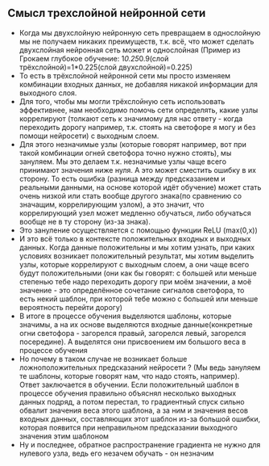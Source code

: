 ## Смысл трехслойной нейронной сети
- Когда мы двухслойную нейронную сеть превращаем в однослойную мы не получаем никаких преимуществ, т.к. всё, что может сделать двухслойная нейронная сеть может и однослойная (Пример из Грокаем глубокое обучение: 1*0.25*0.9(слой трёхслойной)=1*0.225(слой двухслойной)=0.225)
- То есть в трёхслойной нейронной сети мы просто изменяем комбинации входных данных, не добавляя никакой информации для выходного слоя.
- Для того, чтобы мы могли трёхслойную сеть использовать эффективнее, нам необходимо помочь сети определять, какие узлы коррелируют (толкают сеть к значимому для нас ответу - когда переходить дорогу например, т.к. стоять на светофоре я могу и без помощи нейросети) с выходным слоем. 
- Для этого незначимые узлы (которые говорят например, вот при такой комбинации огней светофора точно нужно стоять), мы зануляем. Мы это делаем т.к. незначимые узлы чаще всего принимают значения ниже нуля. А это может сместить ошибку в их сторону. То есть ошибка (разница между предсказанием и реальными данными, на основе которой идёт обучение) может стать очень низкой или стать вообще другого знака(по сравнению со значащим, коррелирующим узлом), а это значит, что коррелирующий узел может медленно обучаться, либо обучаться вообще не в ту сторону (из-за знака).
- Это зануление осуществляется с помощью функции ReLU (max(0,x))
- И это всё только в контексте положительных входных и выходных данных. Когда данные положительны и мы хотим узнать, при каких условиях возникает положительный результат, мы хотим выделить узлы, которые коррелируют с выходным слоем, а они чаще всего будут положительными (они как бы говорят: с большей или меньше степенью тебе надо переходить дорогу при моём значении, а моё значение - это определённое сочетание сигналов светофора, то есть некий шаблон, при которой тебе можно с большей или меньше вероятность перейти дорогу)
- В итоге в процессе обучения выделяются шаблоны, которые значимы, а на их основе выделяются входные данные(конкретные огни светофора - загорелся правый, загорелся левый, загорелся посередине). А выделятся они присвоением им большого веса в процессе обучения
- Но почему в таком случае не возникает больше ложноположительных предсказаний нейросети ? (Мы ведь зануляем те шаблоны, которые говорят нам, что надо стоять, например). Ответ заключается в обучении. Если положительный шаблон в процессе обучения правильно объяснял несколько выходных данных подряд, а потом перестал, то градиентный спуск сильно обвалит значения веса этого шаблона, а за ним и значения весов входных данных, составляющих этот шаблон из-за большой ошибки, которая появится при неправильном предсказании выходного значения этим шаблоном 
- Ну и последнее, обратное распространение градиента не нужно для нулевого узла, ведь его незачем обучать - он незначим
